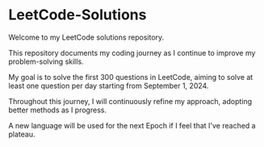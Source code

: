 # LeetCode-Solutions
Welcome to my LeetCode solutions repository.

This repository documents my coding journey as I continue to improve my problem-solving skills.

My goal is to solve the first 300 questions in LeetCode, aiming to solve at least one question per day starting from September 1, 2024.

Throughout this journey, I will continuously refine my approach, adopting better methods as I progress.

A new language will be used for the next Epoch if I feel that I've reached a plateau.
